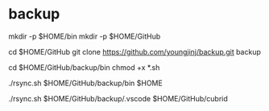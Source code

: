 # backup

mkdir -p $HOME/bin
mkdir -p $HOME/GitHub

cd $HOME/GitHub
git clone https://github.com/youngjinj/backup.git backup

cd $HOME/GitHub/backup/bin
chmod +x *.sh

./rsync.sh $HOME/GitHub/backup/bin $HOME

./rsync.sh $HOME/GitHub/backup/.vscode $HOME/GitHub/cubrid

